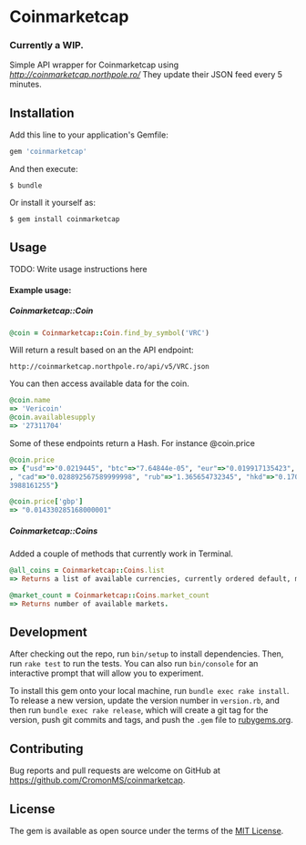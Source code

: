 # Coinmarketcap

### Currently a WIP.

Simple API wrapper for Coinmarketcap using *http://coinmarketcap.northpole.ro/*
They update their JSON feed every 5 minutes.

## Installation

Add this line to your application's Gemfile:

```ruby
gem 'coinmarketcap'
```

And then execute:

    $ bundle

Or install it yourself as:

    $ gem install coinmarketcap

## Usage

TODO: Write usage instructions here

#### Example usage:

##### Coinmarketcap::Coin

```ruby
@coin = Coinmarketcap::Coin.find_by_symbol('VRC')
```
Will return a result based on an the API endpoint:

```url
http://coinmarketcap.northpole.ro/api/v5/VRC.json
```

You can then access available data for the coin.

```ruby
@coin.name
=> 'Vericoin'
@coin.availablesupply
=> '27311704'
```
Some of these endpoints return a Hash.
For instance @coin.price

```ruby
@coin.price
=> {"usd"=>"0.0219445", "btc"=>"7.64844e-05", "eur"=>"0.019917135423", "cny"=>"0.139330677735", "gbp"=>"0.014330285168000001"
, "cad"=>"0.028892567589999998", "rub"=>"1.365654732345", "hkd"=>"0.170069084998", "jpy"=>"2.6654535812999995", "aud"=>"0.030
3988161255"}

@coin.price['gbp']
=> "0.014330285168000001"
```

##### Coinmarketcap::Coins

Added a couple of methods that currently work in Terminal.

```ruby
@all_coins = Coinmarketcap::Coins.list
=> Returns a list of available currencies, currently ordered default, most recent coins first.

@market_count = Coinmarketcap::Coins.market_count
=> Returns number of available markets.
```


## Development

After checking out the repo, run `bin/setup` to install dependencies. Then, run `rake test` to run the tests. You can also run `bin/console` for an interactive prompt that will allow you to experiment.

To install this gem onto your local machine, run `bundle exec rake install`. To release a new version, update the version number in `version.rb`, and then run `bundle exec rake release`, which will create a git tag for the version, push git commits and tags, and push the `.gem` file to [rubygems.org](https://rubygems.org).

## Contributing

Bug reports and pull requests are welcome on GitHub at https://github.com/CromonMS/coinmarketcap.

## License

The gem is available as open source under the terms of the [MIT License](http://opensource.org/licenses/MIT).

